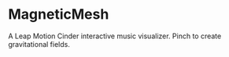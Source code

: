 MagneticMesh
============

A Leap Motion Cinder interactive music visualizer. Pinch to create gravitational fields.
